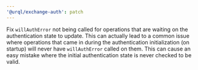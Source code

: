 ```yaml
---
'@urql/exchange-auth': patch
---
```


Fix `willAuthError` not being called for operations that are waiting on the authentication state to update. This can actually lead to a common issue where operations that came in during the authentication initialization (on startup) will never have `willAuthError` called on them. This can cause an easy mistake where the initial authentication state is never checked to be valid.
